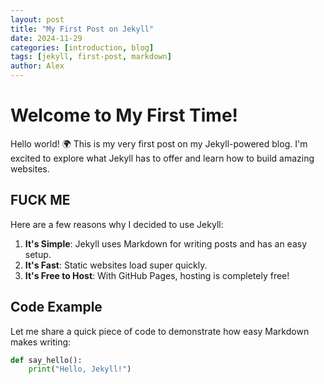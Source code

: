```yaml
---
layout: post
title: "My First Post on Jekyll"
date: 2024-11-29
categories: [introduction, blog]
tags: [jekyll, first-post, markdown]
author: Alex
---
```


# Welcome to My First Time!
Hello world! 🌍 This is my very first post on my Jekyll-powered blog. I'm excited to explore what Jekyll has to offer and learn how to build amazing websites.

## FUCK ME

Here are a few reasons why I decided to use Jekyll:

1. **It's Simple**: Jekyll uses Markdown for writing posts and has an easy setup.
2. **It's Fast**: Static websites load super quickly.
3. **It's Free to Host**: With GitHub Pages, hosting is completely free!

## Code Example

Let me share a quick piece of code to demonstrate how easy Markdown makes writing:

```python
def say_hello():
    print("Hello, Jekyll!")

